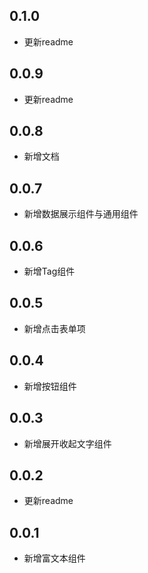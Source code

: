 ## 0.1.0
* 更新readme
## 0.0.9
* 更新readme
## 0.0.8
* 新增文档
## 0.0.7
* 新增数据展示组件与通用组件
## 0.0.6
* 新增Tag组件
## 0.0.5
* 新增点击表单项
## 0.0.4
* 新增按钮组件
## 0.0.3
* 新增展开收起文字组件
## 0.0.2
* 更新readme
## 0.0.1
* 新增富文本组件
